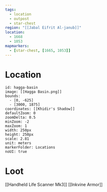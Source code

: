 ```yaml
---
tags:
  - location
  - outpost
  - star-chest
region: "[[Jabal Eifrit Al-janub]]"
location:
  - 1668
  - 1053
mapmarkers:
  - [star-chest, [1665, 1053]]
---
```

# Location
```leaflet
id: hagga-basin
image: [[Hagga Basin.png]]
bounds:
  - [0, -625]
  - [3000, 1875]
coordinates: [[Khidir's Shadow]]
defaultZoom: 0
zoomDelta: 0.5
minZoom: -2
maxZoom: 1
width: 250px
height: 250px
scale: 2.81
unit: meters
markerFolder: Locations
noUI: true
```
# Loot
[[Handheld Life Scanner Mk3]]
[[Inkvine Armor]]